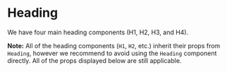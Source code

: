 # Heading

We have four main heading components (H1, H2, H3, and H4).

**Note:** All of the heading components (`H1`, `H2`, etc.) inherit their props from `Heading`, however we recommend to avoid using the `Heading` component directly. All of the props displayed below are still applicable.